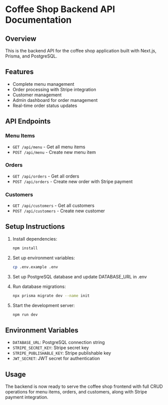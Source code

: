 # Coffee Shop Backend API Documentation

## Overview
This is the backend API for the coffee shop application built with Next.js, Prisma, and PostgreSQL.

## Features
- Complete menu management
- Order processing with Stripe integration
- Customer management
- Admin dashboard for order management
- Real-time order status updates

## API Endpoints

### Menu Items
- `GET /api/menu` - Get all menu items
- `POST /api/menu` - Create new menu item

### Orders
- `GET /api/orders` - Get all orders
- `POST /api/orders` - Create new order with Stripe payment

### Customers
- `GET /api/customers` - Get all customers
- `POST /api/customers` - Create new customer

## Setup Instructions

1. Install dependencies:
   ```bash
   npm install
   ```

2. Set up environment variables:
   ```bash
   cp .env.example .env
   ```

3. Set up PostgreSQL database and update DATABASE_URL in .env

4. Run database migrations:
   ```bash
   npx prisma migrate dev --name init
   ```

5. Start the development server:
   ```bash
   npm run dev
   ```

## Environment Variables
- `DATABASE_URL`: PostgreSQL connection string
- `STRIPE_SECRET_KEY`: Stripe secret key
- `STRIPE_PUBLISHABLE_KEY`: Stripe publishable key
- `JWT_SECRET`: JWT secret for authentication

## Usage
The backend is now ready to serve the coffee shop frontend with full CRUD operations for menu items, orders, and customers, along with Stripe payment integration.
